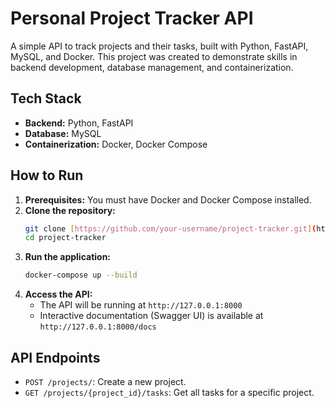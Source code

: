 # Personal Project Tracker API

A simple API to track projects and their tasks, built with Python, FastAPI, MySQL, and Docker. This project was created to demonstrate skills in backend development, database management, and containerization.

## Tech Stack
- **Backend:** Python, FastAPI
- **Database:** MySQL
- **Containerization:** Docker, Docker Compose

## How to Run
1.  **Prerequisites:** You must have Docker and Docker Compose installed.
2.  **Clone the repository:**
    ```sh
    git clone [https://github.com/your-username/project-tracker.git](https://github.com/your-username/project-tracker.git)
    cd project-tracker
    ```
3.  **Run the application:**
    ```sh
    docker-compose up --build
    ```
4.  **Access the API:**
    - The API will be running at `http://127.0.0.1:8000`
    - Interactive documentation (Swagger UI) is available at `http://127.0.0.1:8000/docs`

## API Endpoints
- `POST /projects/`: Create a new project.
- `GET /projects/{project_id}/tasks`: Get all tasks for a specific project.